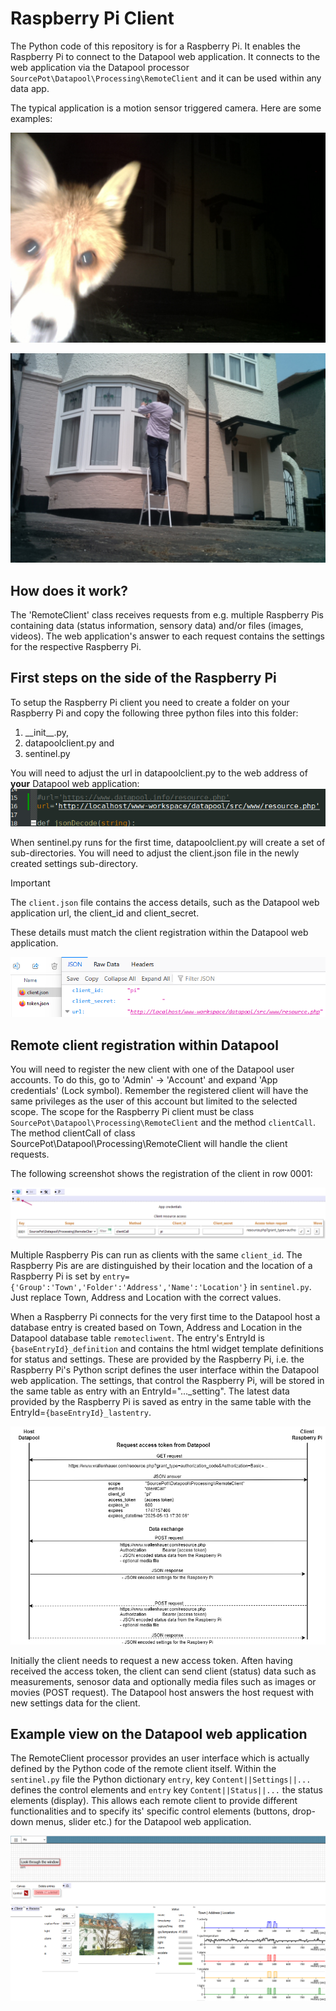 # Raspberry Pi Client
The Python code of this repository is for a Raspberry Pi. It enables the Raspberry Pi to connect to the Datapool web application.
It connects to the web application via the Datapool processor `SourcePot\Datapool\Processing\RemoteClient` and it can be used within any data app.

The typical application is a motion sensor triggered camera. Here are some examples:

![Raspberry Pi Client Mr Fox shot](/assets/img/mr_fox.jpg "Mr Fox")

![Repair and cleaning session](/assets/img/repair.jpg "Repair and cleaning session")

## How does it work?

The 'RemoteClient' class receives requests from e.g. multiple Raspberry Pis containing data (status information, sensory data) and/or files (images, videos). The web application's answer to each request contains the settings for the respective Raspberry Pi.

## First steps on the side of the Raspberry Pi
To setup the Raspberry Pi client you need to create a folder on your Raspberry Pi and copy the following three python files into this folder: 
1. \_\_init\_\_.py,
2. datapoolclient.py and 
3. sentinel.py

You will need to adjust the url in datapoolclient.py to the web address of __your__ Datapool web application:
![URL setting within datapoolclient.py](/assets/img/url.png "URL setting within datapoolclient.py")

When sentinel.py runs for the first time, datapoolclient.py will create a set of sub-directories. You will need to adjust the client.json file in the newly created settings sub-directory.

> [!IMPORTANT]  
> The `client.json` file contains the access details, such as the Datapool web application url, the client_id and client_secret.

These details must match the client registration within the Datapool web application.

![Update client.json with the correct client_id and client_secret](/assets/img/client-json.png "Content of client.json")

## Remote client registration within Datapool
You will need to register the new client with one of the Datapool user accounts. To do this, go to 'Admin' &rarr; 'Account' and expand 'App credentials' (Lock symbol).
Remember the registered client will have the same privileges as the user of this account but limited to the selected scope. The scope for the Raspberry Pi client must be class `SourcePot\Datapool\Processing\RemoteClient` and the method `clientCall`. The method clientCall of class SourcePot\Datapool\Processing\RemoteClient will handle the client requests.

The following screenshot shows the registration of the client in row 0001:

![Raspberry Pi client registration](/assets/img/datapool_client_registration.png "Client registration within the Datapool web application")

Multiple Raspberry Pis can run as clients with the same `client_id`. The Raspberry Pis are are distinguished by their location and the location of a Raspberry Pi is set by `entry={'Group':'Town','Folder':'Address','Name':'Location'}` in `sentinel.py`. Just replace Town, Address and Location with the correct values. 

When a Raspberry Pi connects for the very first time to the Datapool host a database entry is created based on Town, Address and Location in the Datapool database table `remotecliwent`. The entry's EntryId is `{baseEntryId}_definition` and contains the html widget template definitions for status and settings. These are provided by the Raspberry Pi, i.e. the Raspberry Pi's Python script defines the user interface within the Datapool web application. The settings, that control the Raspberry Pi, will be stored in the same table as entry with an EntryId="..._setting". The latest data provided by the Raspberry Pi is saved as entry in the same table with the EntryId=`{baseEntryId}_lastentry`.

![Client host communication](/assets/img/client-host-communication.png "Client host communication")

Initially the client needs to request a new access token. Aften having received the access token, the client can send client (status) data such as measurements, senosor data and optionally media files such as images or movies (POST request). The Datapool host answers the host request with new settings data for the client.

## Example view on the Datapool web application
The RemoteClient processor provides an user interface which is actually defined by the Python code of the remote client itself. Within the `sentinel.py` file the Python dictionary `entry`, key `Content||Settings||...` defines the control elements and `entry` key `Content||Status||...` the status elements (display). This allows each remote client to provide different functionalities and to specify its' specific control elements (buttons, drop-down menus, slider etc.) for the Datapool web application.

![Raspberry Pi client registration](/assets/img/remote-client.png "User Interface on a data app")